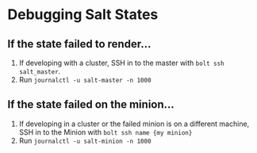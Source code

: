 # Debugging Salt States

## If the state failed to render...

1. If developing with a cluster, SSH in to the master with `bolt ssh salt_master`.
2. Run `journalctl -u salt-master -n 1000`

## If the state failed on the minion...

1. If developing in a cluster or the failed minion is on a different machine, SSH in to the Minion with `bolt ssh name {my minion}`
2. Run `journalctl -u salt-minion -n 1000`
